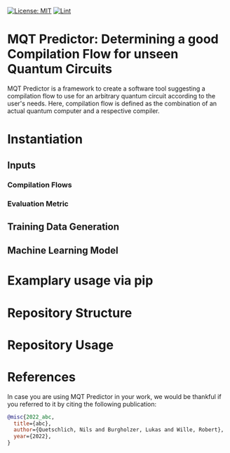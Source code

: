 
[![License: MIT](https://img.shields.io/badge/license-MIT-blue.svg?style=flat-square)](https://opensource.org/licenses/MIT)
[![Lint](https://github.com/nquetschlich/MQTPredictor/actions/workflows/linter.yml/badge.svg)](https://github.com/nquetschlich/MQTPredictor/actions/workflows/linter.yml)






# MQT Predictor: Determining a good Compilation Flow for unseen Quantum Circuits
MQT Predictor is a framework to create a software tool suggesting a compilation flow to use for an arbitrary quantum circuit according to the user's needs.
Here, compilation flow is defined as the combination of an actual quantum computer and a respective compiler.

# Instantiation
## Inputs
### Compilation Flows
### Evaluation Metric
## Training Data Generation
## Machine Learning Model

# Examplary usage via pip


# Repository Structure
# Repository Usage
# References
In case you are using MQT Predictor in your work, we would be thankful if you referred to it by citing the following publication:
```bibtex
@misc{2022_abc,
  title={abc},
  author={Quetschlich, Nils and Burgholzer, Lukas and Wille, Robert},
  year={2022},
}
````